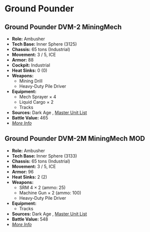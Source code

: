 # Ground Pounder 

## Ground Pounder DVM-2 MiningMech 

- **Role:** Ambusher 
- **Tech Base:** Inner Sphere (3125) 
- **Chassis:** 65 tons (Industrial) 
- **Movement:** 3 / 5, ICE 
- **Armor:** 88 
- **Cockpit:** Industrial 
- **Heat Sinks:** 0 (0) 
- **Weapons:** 
  - Mining Drill 
  - Heavy-Duty Pile Driver 
- **Equipment:** 
  - Mech Sprayer × 4 
  - Liquid Cargo × 2 
  - Tracks 
- **Sources:** Dark Age , [Master Unit List](http://masterunitlist.info/Unit/Details/7872/ground-pounder-dvm-2-miningmech) 
- **Battle Value:** 465 
- [*More Info*](ground_pounder/ground_pounder_dvm-2_miningmech.md) 

## Ground Pounder DVM-2M MiningMech MOD 

- **Role:** Ambusher 
- **Tech Base:** Inner Sphere (3133) 
- **Chassis:** 65 tons (Industrial) 
- **Movement:** 3 / 5, ICE 
- **Armor:** 96 
- **Heat Sinks:** 2 (2) 
- **Weapons:** 
  - SRM 4 × 2 (ammo: 25) 
  - Machine Gun × 2 (ammo: 100) 
  - Heavy-Duty Pile Driver 
- **Equipment:** 
  - Tracks 
- **Sources:** Dark Age , [Master Unit List](http://masterunitlist.info/Unit/Details/7873/ground-pounder-dvm-2m-miningmech-mod) 
- **Battle Value:** 548 
- [*More Info*](ground_pounder/ground_pounder_dvm-2m_miningmech_mod.md) 


